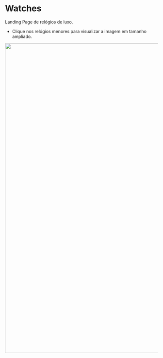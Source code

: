 # Watches
Landing Page de relógios de luxo. <br>
- Clique nos relógios menores para visualizar a imagem em tamanho ampliado.
<img src=https://cdn.discordapp.com/attachments/901442299526017089/1016118815555326113/watches.jpg width="1020px">
